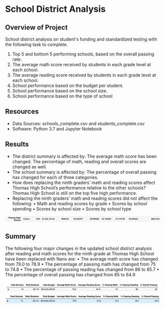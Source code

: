 # School District Analysis

## Overview of Project
School district analysis on student's funding and standardized testing with the following task to complete.

1. Top 5 and bottom 5 performing schools, based on the overall passing rate.
2. The average math score received by students in each grade level at each school.
3. The average reading score received by students in each grade level at each school.
4. School performance based on the budget per student.
5. School performance based on the school size.
6. School performance based on the type of school

## Resources
- Data Sources: schools_complete.csv and students_complete.csv
- Software: Python 3.7 and Jupyter Notebook

## Results
* The district summary is affected by: The average math score has been changed. The percentage of math, reading and overall scores are changed as well. 
* The school summary is affected by: The percentage of overall passing has changed for each of three categories.
* How does replacing the ninth graders’ math and reading scores affect Thomas High School’s performance relative to the other schools?  Thomas High School is still on the top five high performance.
* Replacing the ninth graders’ math and reading scores did not affect the following:
  •	Math and reading scores by grade
  •	Scores by school spending
  •	Scores by school size
  •	Scores by school type
  
![alt text](Resources/spending_ranges_wo_9th.png)
  
 ## Summary
 The following four major changes in the updated school district analysis after reading and math scores for the ninth grade at Thomas High School have been replaced with Nans are:
•	The average math score has changed from 79.0 to 78.9
•	The percentage of passing math has changed from 75 to 74.8
•	The percentage of passing reading has changed from 86 to 85.7
•	The percentage of overall passing has changed from 65 to 64.9

![alt text](Resources/district_summ_df_with_9th.png)
![alt_text](Resources/district_summ_df_wo_9th.png)
  


